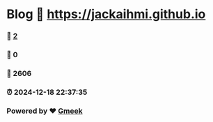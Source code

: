 # Blog :link: https://jackaihmi.github.io 
### :page_facing_up: [2](https://jackaihmi.github.io/tag.html) 
### :speech_balloon: 0 
### :hibiscus: 2606 
### :alarm_clock: 2024-12-18 22:37:35 
### Powered by :heart: [Gmeek](https://github.com/Meekdai/Gmeek)
